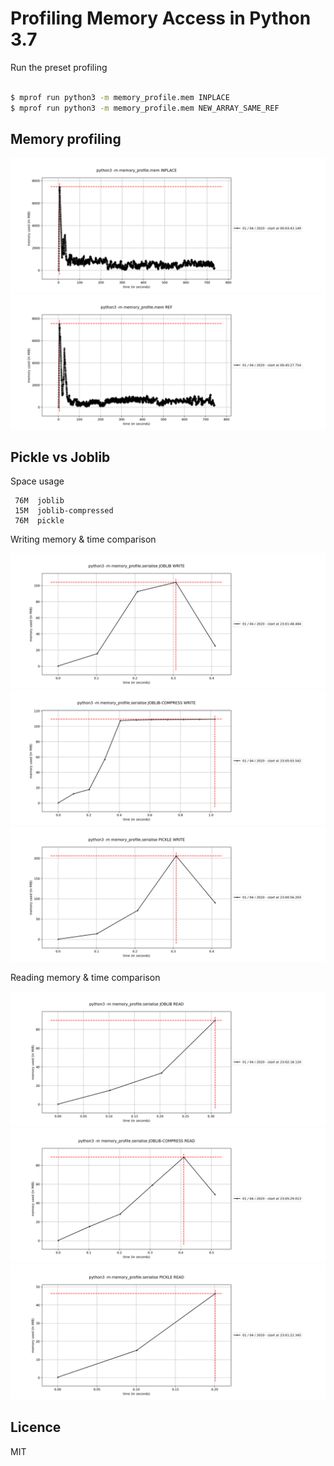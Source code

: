 # Profiling Memory Access in Python 3.7

Run the preset profiling

```bash

$ mprof run python3 -m memory_profile.mem INPLACE
$ mprof run python3 -m memory_profile.mem NEW_ARRAY_SAME_REF

```

## Memory profiling

![inplace](plots/mem-inplace.png)
![newarry](plots/mem-newarray.png)


## Pickle vs Joblib

Space usage

```
 76M  joblib
 15M  joblib-compressed
 76M  pickle
```

Writing memory & time comparison

![m](plots/joblib-write.png)
![m](plots/joblib-compress-write.png)
![m](plots/pickle-write.png)

Reading memory & time comparison

![m](plots/joblib-read.png)
![m](plots/joblib-compress-read.png)
![m](plots/pickle-read.png)


## Licence

MIT